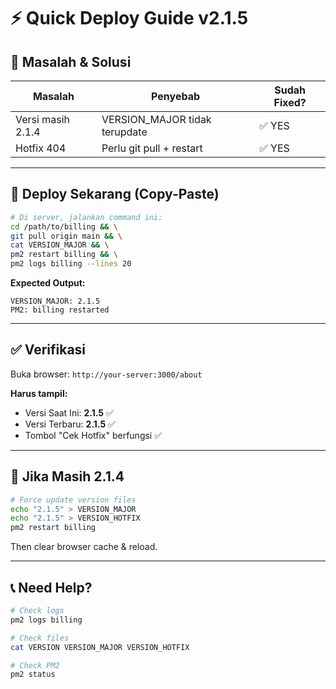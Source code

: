 # ⚡ Quick Deploy Guide v2.1.5

## 🎯 Masalah & Solusi

| Masalah | Penyebab | Sudah Fixed? |
|---------|----------|--------------|
| Versi masih 2.1.4 | VERSION_MAJOR tidak terupdate | ✅ YES |
| Hotfix 404 | Perlu git pull + restart | ✅ YES |

---

## 🚀 Deploy Sekarang (Copy-Paste)

```bash
# Di server, jalankan command ini:
cd /path/to/billing && \
git pull origin main && \
cat VERSION_MAJOR && \
pm2 restart billing && \
pm2 logs billing --lines 20
```

**Expected Output:**
```
VERSION_MAJOR: 2.1.5
PM2: billing restarted
```

---

## ✅ Verifikasi

Buka browser: `http://your-server:3000/about`

**Harus tampil:**
- Versi Saat Ini: **2.1.5** ✅
- Versi Terbaru: **2.1.5** ✅
- Tombol "Cek Hotfix" berfungsi ✅

---

## 🔧 Jika Masih 2.1.4

```bash
# Force update version files
echo "2.1.5" > VERSION_MAJOR
echo "2.1.5" > VERSION_HOTFIX
pm2 restart billing
```

Then clear browser cache & reload.

---

## 📞 Need Help?

```bash
# Check logs
pm2 logs billing

# Check files
cat VERSION VERSION_MAJOR VERSION_HOTFIX

# Check PM2
pm2 status
```

